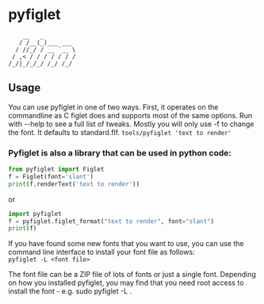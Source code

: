 # **pyfiglet**

```
    __   _
   / /__(_)___ ___
  / //_/ / __ `__ \
 / ,< / / / / / / /
/_/|_/_/_/ /_/ /_/

```

## **Usage**

You can use pyfiglet in one of two ways. First, it operates on the commandline as C figlet does and supports most of the same options. Run with --help to see a full list of tweaks. Mostly you will only use -f to change the font. It defaults to standard.flf.                                                                                                                                                              `tools/pyfiglet 'text to render'`                                                 

### Pyfiglet is also a library that can be used in python code:

```py
from pyfiglet import Figlet
f = Figlet(font='slant')
print(f.renderText('text to render'))
```

or   

```py
import pyfiglet
f = pyfiglet.figlet_format("text to render", font="slant")
print(f)
```

If you have found some new fonts that you want to use, you can use the command line interface to install your font file as follows:                                                                                                                      
`pyfiglet -L <font file>`

The font file can be a ZIP file of lots of fonts or just a single font. Depending on how you installed pyfiglet, you may find that you need root access to install the font - e.g. sudo pyfiglet -L <font file>. 

